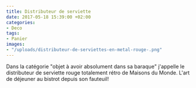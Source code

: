 ```yaml
---
title: Distributeur de serviette
date: 2017-05-18 15:39:00 +02:00
categories:
- Deco
tags:
- Panier
images:
- "/uploads/distributeur-de-serviettes-en-metal-rouge-.png"
---
```


Dans la catégorie "objet à avoir absolument dans sa baraque" j'appelle le distributeur de serviette rouge totalement rétro de Maisons du Monde. L'art de déjeuner au bistrot depuis son fauteuil!
